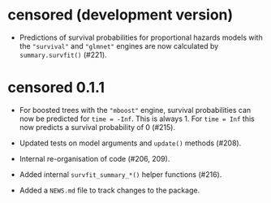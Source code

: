# censored (development version)

* Predictions of survival probabilities for proportional hazards models with the `"survival"` and `"glmnet"` engines are now calculated by `summary.survfit()` (#221).

# censored 0.1.1

* For boosted trees with the `"mboost"` engine, survival probabilities can now be predicted for `time = -Inf`. This is always 1. For `time = Inf` this now predicts a survival probability of 0 (#215).

* Updated tests on model arguments and `update()` methods (#208).

* Internal re-organisation of code (#206, 209).

* Added internal `survfit_summary_*()` helper functions (#216).

* Added a `NEWS.md` file to track changes to the package.
